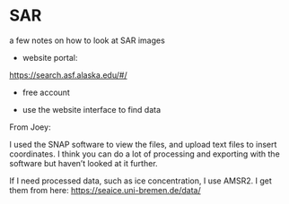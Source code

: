 # SAR
a few notes on how to look at SAR images

- website portal:

https://search.asf.alaska.edu/#/

- free account

- use the website interface to find data

From Joey:

 

I used the SNAP software to view the files, and upload text files to insert coordinates. I think you can do a lot of processing and exporting with the software but haven’t looked at it further.

 

If I need processed data, such as ice concentration, I use AMSR2. I get them from here: https://seaice.uni-bremen.de/data/
